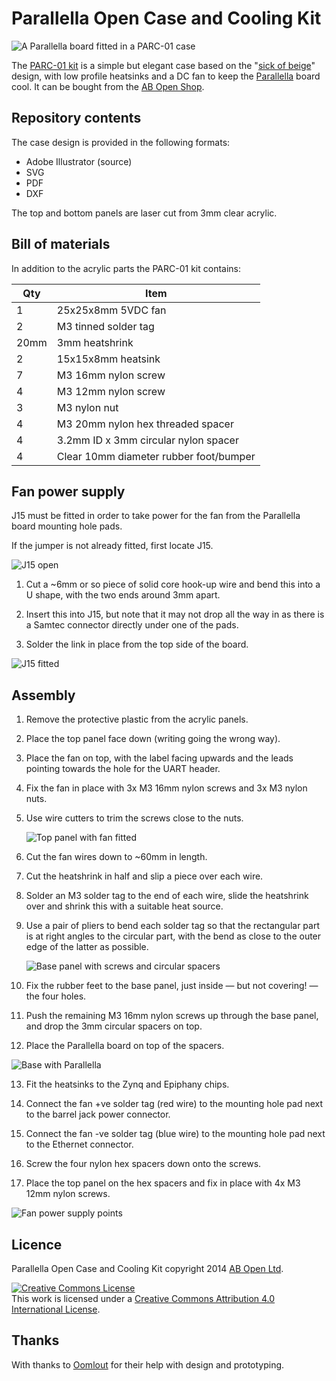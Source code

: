 # Parallella Open Case and Cooling Kit

![A Parallella board fitted in a PARC-01 case](/images/Completed.jpg)

The [PARC-01 kit](http://abopen.com/PARC-01) is a simple but elegant case based on the "[sick of beige](http://dangerousprototypes.com/docs/Sick_of_Beige_basic_case_v1)" design, with low profile heatsinks and a DC fan to keep the [Parallella](http://www.parallella.org/) board cool. It can be bought from the [AB Open Shop](http://shop.abopen.com).

## Repository contents

The case design is provided in the following formats:

* Adobe Illustrator (source)
* SVG
* PDF
* DXF

The top and bottom panels are laser cut from 3mm clear acrylic.

## Bill of materials

In addition to the acrylic parts the PARC-01 kit contains:

| Qty | Item                                |
| --- | ----------------------------------- |
|  1  | 25x25x8mm 5VDC fan                  |
|  2  | M3 tinned solder tag                |
|20mm | 3mm heatshrink                      |
|  2  | 15x15x8mm heatsink                  |
|  7  | M3 16mm nylon screw                 |
|  4  | M3 12mm nylon screw                 |
|  3  | M3 nylon nut                        |
|  4  | M3 20mm nylon hex threaded spacer   |
|  4  | 3.2mm ID x 3mm circular nylon spacer|
|  4  | Clear 10mm diameter rubber foot/bumper|

## Fan power supply

J15 must be fitted in order to take power for the fan from the Parallella board mounting hole pads.

If the jumper is not already fitted, first locate J15.

![J15 open](/images/ParallellaJ15.jpg) 

1. Cut a ~6mm or so piece of solid core hook-up wire and bend this into a U shape, with the two ends around 3mm apart. 

2. Insert this into J15, but note that it may not drop all the way in as there is a Samtec connector directly under one of the pads.

3. Solder the link in place from the top side of the board.

![J15 fitted](/images/ParallellaJ15Fitted.jpg)

## Assembly

1. Remove the protective plastic from the acrylic panels.

2. Place the top panel face down (writing going the wrong way).

3. Place the fan on top, with the label facing upwards and the leads pointing towards the hole for the UART header.

4. Fix the fan in place with 3x M3 16mm nylon screws and 3x M3 nylon nuts.

5. Use wire cutters to trim the screws close to the nuts.

   ![Top panel with fan fitted](/images/TopFan.jpg)

6. Cut the fan wires down to ~60mm in length.

7. Cut the heatshrink in half and slip a piece over each wire.

8. Solder an M3 solder tag to the end of each wire, slide the heatshrink over and shrink this with a suitable heat source.

9. Use a pair of pliers to bend each solder tag so that the rectangular part is at right angles to the circular part, with the bend as close to the outer edge of the latter as possible.

   ![Base panel with screws and circular spacers](/images/BaseScrewsSpacers.jpg)

10. Fix the rubber feet to the base panel, just inside — but not covering! — the four holes.

11. Push the remaining M3 16mm nylon screws up through the base panel, and drop the 3mm circular spacers on top.

12. Place the Parallella board on top of the spacers.

   ![Base with Parallella](/images/BaseParallella.jpg)

13. Fit the heatsinks to the Zynq and Epiphany chips.

14. Connect the fan +ve solder tag (red wire) to the mounting hole pad next to the barrel jack power connector.

15. Connect the fan -ve solder tag (blue wire) to the mounting hole pad next to the Ethernet connector.

16. Screw the four nylon hex spacers down onto the screws.

17. Place the top panel on the hex spacers and fix in place with 4x M3 12mm nylon screws. 

   ![Fan power supply points](/images/PowerPoints.jpg)

## Licence

Parallella Open Case and Cooling Kit copyright 2014 [AB Open Ltd](http://abopen.com).

<a rel="license" href="http://creativecommons.org/licenses/by/4.0/"><img alt="Creative Commons License" style="border-width:0" src="http://i.creativecommons.org/l/by/4.0/88x31.png" /></a><br />This work is licensed under a <a rel="license" href="http://creativecommons.org/licenses/by/4.0/">Creative Commons Attribution 4.0 International License</a>.

## Thanks

With thanks to [Oomlout](http://oomlout.co.uk/) for their help with design and prototyping.
